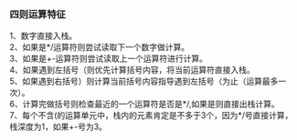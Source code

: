 ### 四则运算特征
1、数字直接入栈。  
2、如果是*/运算符则尝试读取下一个数字做计算。  
3、如果是+-运算符则尝试读取上一个运算符进行计算。  
4、如果遇到左括号（则优先计算括号内容，将当前运算符直接入栈。  
5、如果遇到右括号）则计算当前括号内容指导遇到左括号（为止（运算最多一次）。  
6、计算完做括号则检查最近的一个运算符是否是*/,如果是则直接出栈计算。  
7、每个不含(的运算单元中，栈内的元素肯定是不多于3个，因为*/号直接计算，栈深度为1，如果+-号为3。  
